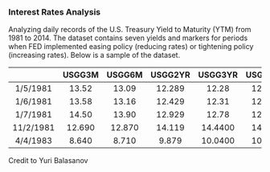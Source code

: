 ### Interest Rates Analysis

Analyzing daily records of the U.S. Treasury Yield to Maturity (YTM) from 1981 to 2014. The dataset contains seven yields and markers for periods when FED implemented easing policy (reducing rates) or tightening policy (increasing rates). Below is a sample of the dataset.

 ||USGG3M| USGG6M |USGG2YR| USGG3YR |USGG5YR |USGG10YR |USGG30YR | Output1 |Easing |Tightening|
 | :----: |:----:| :----:|:----:|:----:|:----:|:----:|:----:|:----:|:----:|:----:|
|1/5/1981  | 13.52|  13.09 | 12.289  | 12.28  |12.294   |12.152   |11.672 |18.01553    | NA  |       NA|
|1/6/1981  | 13.58|  13.16 | 12.429 |  12.31  |12.214  | 12.112  | 11.672 |18.09140  |   NA  |       NA|
|1/7/1981 |  14.50 | 13.90 | 12.929 |  12.78 | 12.614  | 12.382 |  11.892| 19.44731 |    NA     |    NA|
|11/2/1981|  12.690| 12.870|  14.119| 14.4400|  14.614 |  14.572 |  14.412 |21.820649810 |     1     |    NA|
|4/4/1983  |  8.640  |8.710 |  9.879| 10.0400|  10.254  | 10.602 |  10.672 |10.890652    | NA   |       1

Credit to Yuri Balasanov
